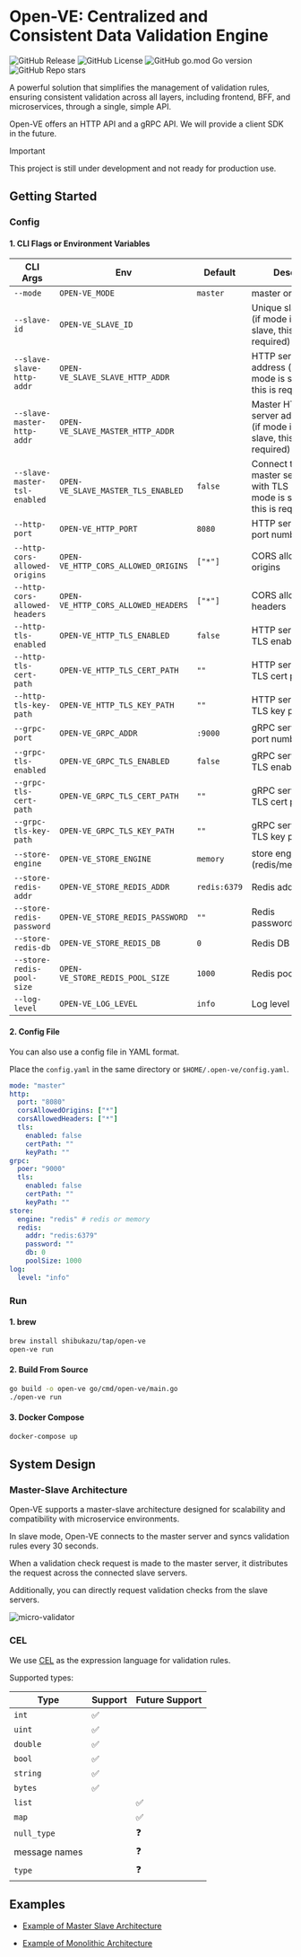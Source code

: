 # Open-VE: Centralized and Consistent Data Validation Engine

![GitHub Release](https://img.shields.io/github/v/release/shibukazu/open-ve)
![GitHub License](https://img.shields.io/github/license/shibukazu/open-ve)
![GitHub go.mod Go version](https://img.shields.io/github/go-mod/go-version/shibukazu/open-ve)
![GitHub Repo stars](https://img.shields.io/github/stars/shibukazu/open-ve)

A powerful solution that simplifies the management of validation rules, ensuring consistent validation across all layers, including frontend, BFF, and microservices, through a single, simple API.

Open-VE offers an HTTP API and a gRPC API. We will provide a client SDK in the future.

> [!IMPORTANT]  
> This project is still under development and not ready for production use.

## Getting Started

### Config

#### 1. CLI Flags or Environment Variables

| CLI Args                      | Env                                 | Default      | Desc                                                                   |
| ----------------------------- | ----------------------------------- | ------------ | ---------------------------------------------------------------------- |
| `--mode`                      | `OPEN-VE_MODE`                      | `master`     | master or slave                                                        |
| `--slave-id`                  | `OPEN-VE_SLAVE_ID`                  |              | Unique slave ID (if mode is slave, this is required)                   |
| `--slave-slave-http-addr`     | `OPEN-VE_SLAVE_SLAVE_HTTP_ADDR`     |              | HTTP server address (if mode is slave, this is required)               |
| `--slave-master-http-addr`    | `OPEN-VE_SLAVE_MASTER_HTTP_ADDR`    |              | Master HTTP server address (if mode is slave, this is required)        |
| `--slave-master-tsl-enabled`  | `OPEN-VE_SLAVE_MASTER_TLS_ENABLED`  | `false`      | Connect to master server with TLS (if mode is slave, this is required) |
| `--http-port`                 | `OPEN-VE_HTTP_PORT`                 | `8080`       | HTTP server port number                                                |
| `--http-cors-allowed-origins` | `OPEN-VE_HTTP_CORS_ALLOWED_ORIGINS` | `["*"]`      | CORS allowed origins                                                   |
| `--http-cors-allowed-headers` | `OPEN-VE_HTTP_CORS_ALLOWED_HEADERS` | `["*"]`      | CORS allowed headers                                                   |
| `--http-tls-enabled`          | `OPEN-VE_HTTP_TLS_ENABLED`          | `false`      | HTTP server TLS enabled                                                |
| `--http-tls-cert-path`        | `OPEN-VE_HTTP_TLS_CERT_PATH`        | `""`         | HTTP server TLS cert path                                              |
| `--http-tls-key-path`         | `OPEN-VE_HTTP_TLS_KEY_PATH`         | `""`         | HTTP server TLS key path                                               |
| `--grpc-port`                 | `OPEN-VE_GRPC_ADDR`                 | `:9000`      | gRPC server port number                                                |
| `--grpc-tls-enabled`          | `OPEN-VE_GRPC_TLS_ENABLED`          | `false`      | gRPC server TLS enabled                                                |
| `--grpc-tls-cert-path`        | `OPEN-VE_GRPC_TLS_CERT_PATH`        | `""`         | gRPC server TLS cert path                                              |
| `--grpc-tls-key-path`         | `OPEN-VE_GRPC_TLS_KEY_PATH`         | `""`         | gRPC server TLS key path                                               |
| `--store-engine`              | `OPEN-VE_STORE_ENGINE`              | `memory`     | store engine (redis/memory)                                            |
| `--store-redis-addr`          | `OPEN-VE_STORE_REDIS_ADDR`          | `redis:6379` | Redis address                                                          |
| `--store-redis-password`      | `OPEN-VE_STORE_REDIS_PASSWORD`      | `""`         | Redis password                                                         |
| `--store-redis-db`            | `OPEN-VE_STORE_REDIS_DB`            | `0`          | Redis DB                                                               |
| `--store-redis-pool-size`     | `OPEN-VE_STORE_REDIS_POOL_SIZE`     | `1000`       | Redis pool size                                                        |
| `--log-level`                 | `OPEN-VE_LOG_LEVEL`                 | `info`       | Log level                                                              |

#### 2. Config File

You can also use a config file in YAML format.

Place the `config.yaml` in the same directory or `$HOME/.open-ve/config.yaml`.

```yaml
mode: "master"
http:
  port: "8080"
  corsAllowedOrigins: ["*"]
  corsAllowedHeaders: ["*"]
  tls:
    enabled: false
    certPath: ""
    keyPath: ""
grpc:
  poer: "9000"
  tls:
    enabled: false
    certPath: ""
    keyPath: ""
store:
  engine: "redis" # redis or memory
  redis:
    addr: "redis:6379"
    password: ""
    db: 0
    poolSize: 1000
log:
  level: "info"
```

### Run

#### 1. brew

```bash
brew install shibukazu/tap/open-ve
open-ve run
```

#### 2. Build From Source

```bash
go build -o open-ve go/cmd/open-ve/main.go
./open-ve run
```

#### 3. Docker Compose

```bash
docker-compose up
```

## System Design

### Master-Slave Architecture

Open-VE supports a master-slave architecture designed for scalability and compatibility with microservice environments.

In slave mode, Open-VE connects to the master server and syncs validation rules every 30 seconds.

When a validation check request is made to the master server, it distributes the request across the connected slave servers.

Additionally, you can directly request validation checks from the slave servers.

![micro-validator](https://github.com/user-attachments/assets/e248d40c-bcc7-4219-a65a-5b243e101000)

### CEL

We use [CEL](https://github.com/google/cel-spec/blob/master/doc/langdef.md) as the expression language for validation rules.

Supported types:

| Type          | Support | Future Support |
| ------------- | ------- | -------------- |
| `int`         | ✅      |                |
| `uint`        | ✅      |                |
| `double`      | ✅      |                |
| `bool`        | ✅      |                |
| `string`      | ✅      |                |
| `bytes`       | ✅      |                |
| `list`        |         | ✅             |
| `map`         |         | ✅             |
| `null_type`   |         | ❓             |
| message names |         | ❓             |
| `type`        |         | ❓             |

## Examples

- [Example of Master Slave Architecture](docs/Master-Slave-Example.md)

- [Example of Monolithic Architecture](docs/Monolithic-Example.md)
